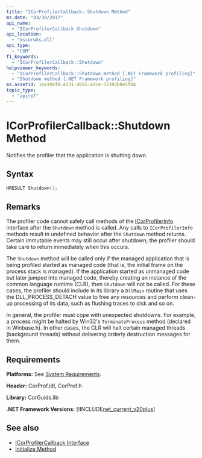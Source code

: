 ```yaml
---
title: "ICorProfilerCallback::Shutdown Method"
ms.date: "03/30/2017"
api_name: 
  - "ICorProfilerCallback.Shutdown"
api_location: 
  - "mscorwks.dll"
api_type: 
  - "COM"
f1_keywords: 
  - "ICorProfilerCallback::Shutdown"
helpviewer_keywords: 
  - "ICorProfilerCallback::Shutdown method [.NET Framework profiling]"
  - "Shutdown method [.NET Framework profiling]"
ms.assetid: 1ea194f0-a331-4855-a2ce-37393b8e5f84
topic_type: 
  - "apiref"
---
```

# ICorProfilerCallback::Shutdown Method
Notifies the profiler that the application is shutting down.  
  
## Syntax  
  
```cpp  
HRESULT Shutdown();  
```  
  
## Remarks  
 The profiler code cannot safely call methods of the [ICorProfilerInfo](../../../../docs/framework/unmanaged-api/profiling/icorprofilerinfo-interface.md) interface after the `Shutdown` method is called. Any calls to `ICorProfilerInfo` methods result in undefined behavior after the `Shutdown` method returns. Certain immutable events may still occur after shutdown; the profiler should take care to return immediately when this occurs.  
  
 The `Shutdown` method will be called only if the managed application that is being profiled started as managed code (that is, the initial frame on the process stack is managed). If the application started as unmanaged code but later jumped into managed code, thereby creating an instance of the common language runtime (CLR), then `Shutdown` will not be called. For these cases, the profiler should include in its library a `DllMain` routine that uses the DLL_PROCESS_DETACH value to free any resources and perform clean-up processing of its data, such as flushing traces to disk and so on.  
  
 In general, the profiler must cope with unexpected shutdowns. For example, a process might be halted by Win32's `TerminateProcess` method (declared in Winbase.h). In other cases, the CLR will halt certain managed threads (background threads) without delivering orderly destruction messages for them.  
  
## Requirements  
 **Platforms:** See [System Requirements](../../../../docs/framework/get-started/system-requirements.md).  
  
 **Header:** CorProf.idl, CorProf.h  
  
 **Library:** CorGuids.lib  
  
 **.NET Framework Versions:** [!INCLUDE[net_current_v20plus](../../../../includes/net-current-v20plus-md.md)]  
  
## See also

- [ICorProfilerCallback Interface](../../../../docs/framework/unmanaged-api/profiling/icorprofilercallback-interface.md)
- [Initialize Method](../../../../docs/framework/unmanaged-api/profiling/icorprofilercallback-initialize-method.md)
